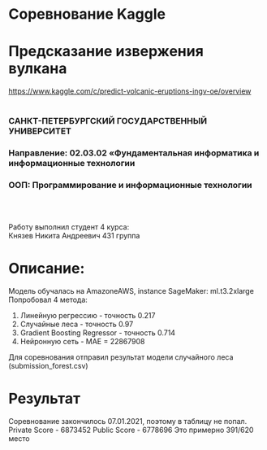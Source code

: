 # Соревнование Kaggle #
# Предсказание извержения вулкана #
https://www.kaggle.com/c/predict-volcanic-eruptions-ingv-oe/overview
<br><br>
### САНКТ-ПЕТЕРБУРГСКИЙ ГОСУДАРСТВЕННЫЙ УНИВЕРСИТЕТ<br>
### Направление: 02.03.02 «Фундаментальная информатика и информационные технологии<br>
### ООП: Программирование и информационные технологии
<br><br>

Работу выполнил студент 4 курса:<br>
Князев Никита Андреевич 431 группа<br>

# Описание:
Модель обучалась на AmazoneAWS, instance SageMaker: ml.t3.2xlarge
<br>
Попробовал 4 метода:
  1) Линейную регрессию - точность 0.217
  2) Случайные леса - точность 0.97
  3) Gradient Boosting Regressor - точность 0.714
  4) Нейронную сеть - MAE = 22867908

Для соревнования отправил результат модели случайного леса (submission_forest.csv)
<br>
# Результат
Соревнование закончилось 07.01.2021, поэтому в таблицу не попал.
Private Score - 6873452
Public Score - 6778696
Это примерно 391/620 место
